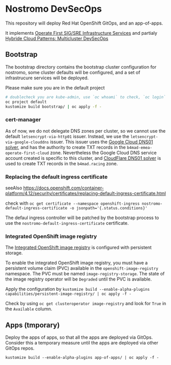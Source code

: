 # Nostromo DevSecOps

This repository will deploy Red Hat OpenShift GitOps, and an app-of-apps.

It implements [Operate First SIG/SRE Infrastructure Services](https://github.com/operate-first/community/issues/251)
and partialy [Hybride Cloud Patterns: Multicluster DevSecOps](https://hybrid-cloud-patterns.io/patterns/devsecops/)

## Bootstrap

The bootstrap directory contains the bootstrap cluster configuration for nostromo, some cluster defaults will be configured, and a set of infrastrucure services will be deployed.

Please make sure you are in the default project

```bash
# doublecheck you are kube-admin, use `oc whoami` to check, `oc login` to switch
oc project default
kustomize build bootstrap/ | oc apply -f -
```

### cert-manager

As of now, we do not delegate DNS zones per cluster, so we cannot use the default `letsencrypt-via-http01` issuer.
Instead, we use the `letsencrypt-via-google-clouddns` issuer. This issuer uses the [Google Cloud DNS01 solver](https://cert-manager.io/docs/configuration/acme/dns01/google/), and has the authority to create TXT records in the `b4mad-emea-operate-first-cloud` zone. Nevertheless
the Google Cloud DNS service account created is specific to this cluster, and [CloudFlare DNS01 solver](https://cert-manager.io/docs/configuration/acme/dns01/cloudflare/) is used to create TXT records in the `b4mad.racing` zone.

### Replacing the default ingress certificate

seeAlso <https://docs.openshift.com/container-platform/4.12/security/certificates/replacing-default-ingress-certificate.html>

check with `oc get certificate --namespace openshift-ingress nostromo-default-ingress-certificate -o jsonpath='{.status.conditions}'`

The defaul ingress controller will be patched by the bootstrap process to use the `nostromo-default-ingress-certificate` certificate.

### Integrated OpenShift image registry

The [Integrated OpenShift image registry](https://docs.openshift.com/container-platform/4.12/registry/index.html#registry-integrated-openshift-registry_registry-overview) is configured with persistent storage.

To enable the integrated OpenShift image registry, you must have a persistent volume claim (PVC) available in the `openshift-image-registry` namespace. The PVC must be named `image-registry-storage`. The state of the image registry operator will be `Degraded` until the PVC is available.

Apply the configuration by `kustomize build --enable-alpha-plugins capabilities/persistent-image-registry/ | oc apply -f -`

Check by using `oc get clusteroperator image-registry` and look for `True` in the `Available` column.

## Apps (tmporary)

Deploy the apps of apps, so that all the apps are deployed via GitOps. Consider this a temporary measure until the apps are deployed via other GitOps repos.

`kustomize build --enable-alpha-plugins app-of-apps/ | oc apply -f -`
